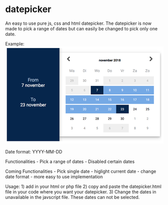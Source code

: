 # datepicker
An easy to use pure js, css and html datepicker. 
The datepicker is now made to pick a range of dates but can easily be changed to pick only one date.

Example:
	![Screenshot](https://github.com/willemgovaerts/datepicker/blob/master/screenshot.png)


Date format: YYYY-MM-DD


Functionalities
	- Pick a range of dates
	- Disabled certain dates

Coming Functionalities
	- Pick single date
	- higlight current date
	- change date format
	- more easy to use implementation

Usage:
	1)	add 
			<link rel="stylesheet" type="text/css" href="datepicker.css">
			<script src="javscript.js"></script>
		in your html or php file
	2)	copy and paste the datepicker.html file in your code where you want your datepicker.
	3)	Change the dates in unavailable in the javscript file. These dates can not be selected.


	